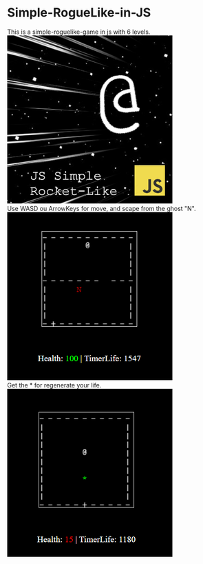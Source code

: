 # Simple-RogueLike-in-JS
This is a simple-roguelike-game in js with 6 levels.
<br>
![](README%20files/Capa.png)
<br>
Use WASD ou ArrowKeys for move, and scape from the ghost "N".
<br>
![](README%20files/Cena%201.png)
<br>
Get the * for regenerate your life.
<br>
![](README%20files/Cena%202.png)

